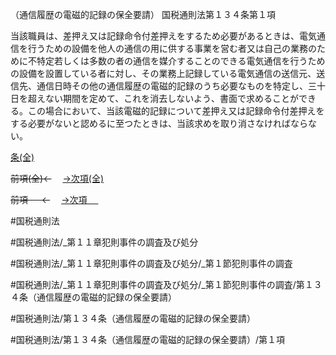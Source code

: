 （通信履歴の電磁的記録の保全要請）
国税通則法第１３４条第１項

当該職員は、差押え又は記録命令付差押えをするため必要があるときは、電気通信を行うための設備を他人の通信の用に供する事業を営む者又は自己の業務のために不特定若しくは多数の者の通信を媒介することのできる電気通信を行うための設備を設置している者に対し、その業務上記録している電気通信の送信元、送信先、通信日時その他の通信履歴の電磁的記録のうち必要なものを特定し、三十日を超えない期間を定めて、これを消去しないよう、書面で求めることができる。この場合において、当該電磁的記録について差押え又は記録命令付差押えをする必要がないと認めるに至つたときは、当該求めを取り消さなければならない。

[条(全)](国税通則法＿＿＿＿＿第１３４条_.md)

~~前項(全)←~~　  [→次項(全)](国税通則法＿＿＿＿＿第１３４条第２項_.md)

~~前項 　 ←~~　  [→次項 　 ](国税通則法＿＿＿＿＿第１３４条第２項.md)



#国税通則法

#国税通則法/_第１１章犯則事件の調査及び処分

#国税通則法/_第１１章犯則事件の調査及び処分/_第１節犯則事件の調査

#国税通則法/_第１１章犯則事件の調査及び処分/_第１節犯則事件の調査/第１３４条（通信履歴の電磁的記録の保全要請）

#国税通則法/第１３４条（通信履歴の電磁的記録の保全要請）

#国税通則法/第１３４条（通信履歴の電磁的記録の保全要請）/第１項

